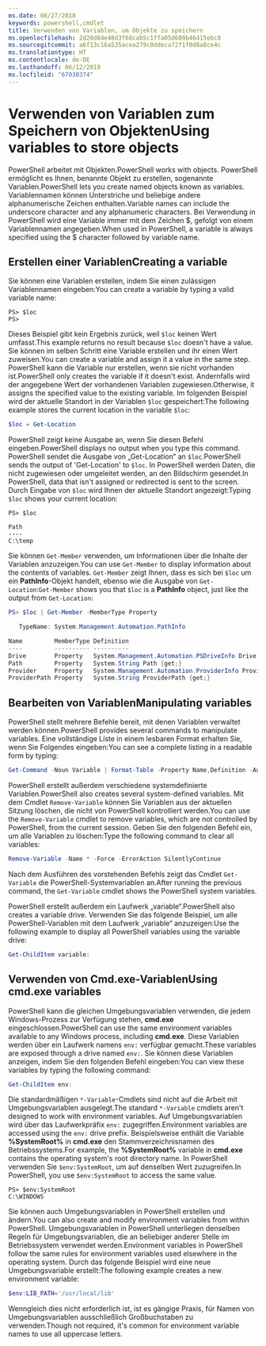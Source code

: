 ```yaml
---
ms.date: 08/27/2018
keywords: powershell,cmdlet
title: Verwenden von Variablen, um Objekte zu speichern
ms.openlocfilehash: 2d20d84e48d3f68cab5c1ffa05d689b46415ebc8
ms.sourcegitcommit: a6f13c16a535acea279c0ddeca72f1f0d8a8ce4c
ms.translationtype: HT
ms.contentlocale: de-DE
ms.lasthandoff: 06/12/2019
ms.locfileid: "67030374"
---
```

# <a name="using-variables-to-store-objects"></a><span data-ttu-id="80ecb-103">Verwenden von Variablen zum Speichern von Objekten</span><span class="sxs-lookup"><span data-stu-id="80ecb-103">Using variables to store objects</span></span>

<span data-ttu-id="80ecb-104">PowerShell arbeitet mit Objekten.</span><span class="sxs-lookup"><span data-stu-id="80ecb-104">PowerShell works with objects.</span></span> <span data-ttu-id="80ecb-105">PowerShell ermöglicht es Ihnen, benannte Objekt zu erstellen, sogenannte Variablen.</span><span class="sxs-lookup"><span data-stu-id="80ecb-105">PowerShell lets you create named objects known as variables.</span></span>
<span data-ttu-id="80ecb-106">Variablennamen können Unterstriche und beliebige andere alphanumerische Zeichen enthalten.</span><span class="sxs-lookup"><span data-stu-id="80ecb-106">Variable names can include the underscore character and any alphanumeric characters.</span></span> <span data-ttu-id="80ecb-107">Bei Verwendung in PowerShell wird eine Variable immer mit dem Zeichen \$, gefolgt von einem Variablennamen angegeben.</span><span class="sxs-lookup"><span data-stu-id="80ecb-107">When used in PowerShell, a variable is always specified using the \$ character followed by variable name.</span></span>

## <a name="creating-a-variable"></a><span data-ttu-id="80ecb-108">Erstellen einer Variablen</span><span class="sxs-lookup"><span data-stu-id="80ecb-108">Creating a variable</span></span>

<span data-ttu-id="80ecb-109">Sie können eine Variablen erstellen, indem Sie einen zulässigen Variablennamen eingeben:</span><span class="sxs-lookup"><span data-stu-id="80ecb-109">You can create a variable by typing a valid variable name:</span></span>

```
PS> $loc
PS>
```

<span data-ttu-id="80ecb-110">Dieses Beispiel gibt kein Ergebnis zurück, weil `$loc` keinen Wert umfasst.</span><span class="sxs-lookup"><span data-stu-id="80ecb-110">This example returns no result because `$loc` doesn't have a value.</span></span> <span data-ttu-id="80ecb-111">Sie können im selben Schritt eine Variable erstellen und ihr einen Wert zuweisen.</span><span class="sxs-lookup"><span data-stu-id="80ecb-111">You can create a variable and assign it a value in the same step.</span></span> <span data-ttu-id="80ecb-112">PowerShell kann die Variable nur erstellen, wenn sie nicht vorhanden ist.</span><span class="sxs-lookup"><span data-stu-id="80ecb-112">PowerShell only creates the variable if it doesn't exist.</span></span>
<span data-ttu-id="80ecb-113">Andernfalls wird der angegebene Wert der vorhandenen Variablen zugewiesen.</span><span class="sxs-lookup"><span data-stu-id="80ecb-113">Otherwise, it assigns the specified value to the existing variable.</span></span> <span data-ttu-id="80ecb-114">Im folgenden Beispiel wird der aktuelle Standort in der Variablen `$loc` gespeichert:</span><span class="sxs-lookup"><span data-stu-id="80ecb-114">The following example stores the current location in the variable `$loc`:</span></span>

```powershell
$loc = Get-Location
```

<span data-ttu-id="80ecb-115">PowerShell zeigt keine Ausgabe an, wenn Sie diesen Befehl eingeben.</span><span class="sxs-lookup"><span data-stu-id="80ecb-115">PowerShell displays no output when you type this command.</span></span> <span data-ttu-id="80ecb-116">PowerShell sendet die Ausgabe von „Get-Location“ an `$loc`.</span><span class="sxs-lookup"><span data-stu-id="80ecb-116">PowerShell sends the output of 'Get-Location' to `$loc`.</span></span> <span data-ttu-id="80ecb-117">In PowerShell werden Daten, die nicht zugewiesen oder umgeleitet werden, an den Bildschirm gesendet.</span><span class="sxs-lookup"><span data-stu-id="80ecb-117">In PowerShell, data that isn't assigned or redirected is sent to the screen.</span></span> <span data-ttu-id="80ecb-118">Durch Eingabe von `$loc` wird Ihnen der aktuelle Standort angezeigt:</span><span class="sxs-lookup"><span data-stu-id="80ecb-118">Typing `$loc` shows your current location:</span></span>

```
PS> $loc

Path
----
C:\temp
```

<span data-ttu-id="80ecb-119">Sie können `Get-Member` verwenden, um Informationen über die Inhalte der Variablen anzuzeigen.</span><span class="sxs-lookup"><span data-stu-id="80ecb-119">You can use `Get-Member` to display information about the contents of variables.</span></span> <span data-ttu-id="80ecb-120">`Get-Member` zeigt Ihnen, dass es sich bei `$loc` um ein **PathInfo**-Objekt handelt, ebenso wie die Ausgabe von `Get-Location`:</span><span class="sxs-lookup"><span data-stu-id="80ecb-120">`Get-Member` shows you that `$loc` is a **PathInfo** object, just like the output from `Get-Location`:</span></span>

```powershell
PS> $loc | Get-Member -MemberType Property

   TypeName: System.Management.Automation.PathInfo

Name         MemberType Definition
----         ---------- ----------
Drive        Property   System.Management.Automation.PSDriveInfo Drive {get;}
Path         Property   System.String Path {get;}
Provider     Property   System.Management.Automation.ProviderInfo Provider {...
ProviderPath Property   System.String ProviderPath {get;}
```

## <a name="manipulating-variables"></a><span data-ttu-id="80ecb-121">Bearbeiten von Variablen</span><span class="sxs-lookup"><span data-stu-id="80ecb-121">Manipulating variables</span></span>

<span data-ttu-id="80ecb-122">PowerShell stellt mehrere Befehle bereit, mit denen Variablen verwaltet werden können.</span><span class="sxs-lookup"><span data-stu-id="80ecb-122">PowerShell provides several commands to manipulate variables.</span></span> <span data-ttu-id="80ecb-123">Eine vollständige Liste in einem lesbaren Format erhalten Sie, wenn Sie Folgendes eingeben:</span><span class="sxs-lookup"><span data-stu-id="80ecb-123">You can see a complete listing in a readable form by typing:</span></span>

```powershell
Get-Command -Noun Variable | Format-Table -Property Name,Definition -AutoSize -Wrap
```

<span data-ttu-id="80ecb-124">PowerShell erstellt außerdem verschiedene systemdefinierte Variablen.</span><span class="sxs-lookup"><span data-stu-id="80ecb-124">PowerShell also creates several system-defined variables.</span></span> <span data-ttu-id="80ecb-125">Mit dem Cmdlet `Remove-Variable` können Sie Variablen aus der aktuellen Sitzung löschen, die nicht von PowerShell kontrolliert werden.</span><span class="sxs-lookup"><span data-stu-id="80ecb-125">You can use the `Remove-Variable` cmdlet to remove variables, which are not controlled by PowerShell, from the current session.</span></span> <span data-ttu-id="80ecb-126">Geben Sie den folgenden Befehl ein, um alle Variablen zu löschen:</span><span class="sxs-lookup"><span data-stu-id="80ecb-126">Type the following command to clear all variables:</span></span>

```powershell
Remove-Variable -Name * -Force -ErrorAction SilentlyContinue
```

<span data-ttu-id="80ecb-127">Nach dem Ausführen des vorstehenden Befehls zeigt das Cmdlet `Get-Variable` die PowerShell-Systemvariablen an.</span><span class="sxs-lookup"><span data-stu-id="80ecb-127">After running the previous command, the `Get-Variable` cmdlet shows the PowerShell system variables.</span></span>

<span data-ttu-id="80ecb-128">PowerShell erstellt außerdem ein Laufwerk „variable“.</span><span class="sxs-lookup"><span data-stu-id="80ecb-128">PowerShell also creates a variable drive.</span></span> <span data-ttu-id="80ecb-129">Verwenden Sie das folgende Beispiel, um alle PowerShell-Variablen mit dem Laufwerk „variable“ anzuzeigen:</span><span class="sxs-lookup"><span data-stu-id="80ecb-129">Use the following example to display all PowerShell variables using the variable drive:</span></span>

```powershell
Get-ChildItem variable:
```

## <a name="using-cmdexe-variables"></a><span data-ttu-id="80ecb-130">Verwenden von Cmd.exe-Variablen</span><span class="sxs-lookup"><span data-stu-id="80ecb-130">Using cmd.exe variables</span></span>

<span data-ttu-id="80ecb-131">PowerShell kann die gleichen Umgebungsvariablen verwenden, die jedem Windows-Prozess zur Verfügung stehen, **cmd.exe** eingeschlossen.</span><span class="sxs-lookup"><span data-stu-id="80ecb-131">PowerShell can use the same environment variables available to any Windows process, including **cmd.exe**.</span></span> <span data-ttu-id="80ecb-132">Diese Variablen werden über ein Laufwerk namens `env:` verfügbar gemacht.</span><span class="sxs-lookup"><span data-stu-id="80ecb-132">These variables are exposed through a drive named `env:`.</span></span> <span data-ttu-id="80ecb-133">Sie können diese Variablen anzeigen, indem Sie den folgenden Befehl eingeben:</span><span class="sxs-lookup"><span data-stu-id="80ecb-133">You can view these variables by typing the following command:</span></span>

```powershell
Get-ChildItem env:
```

<span data-ttu-id="80ecb-134">Die standardmäßigen `*-Variable`-Cmdlets sind nicht auf die Arbeit mit Umgebungsvariablen ausgelegt.</span><span class="sxs-lookup"><span data-stu-id="80ecb-134">The standard `*-Variable` cmdlets aren't designed to work with environment variables.</span></span> <span data-ttu-id="80ecb-135">Auf Umgebungsvariablen wird über das Laufwerkpräfix `env:` zugegriffen.</span><span class="sxs-lookup"><span data-stu-id="80ecb-135">Environment variables are accessed using the `env:` drive prefix.</span></span> <span data-ttu-id="80ecb-136">Beispielsweise enthält die Variable **%SystemRoot%** in **cmd.exe** den Stammverzeichnisnamen des Betriebssystems.</span><span class="sxs-lookup"><span data-stu-id="80ecb-136">For example, the **%SystemRoot%** variable in **cmd.exe** contains the operating system's root directory name.</span></span> <span data-ttu-id="80ecb-137">In PowerShell verwenden Sie `$env:SystemRoot`, um auf denselben Wert zuzugreifen.</span><span class="sxs-lookup"><span data-stu-id="80ecb-137">In PowerShell, you use `$env:SystemRoot` to access the same value.</span></span>

```
PS> $env:SystemRoot
C:\WINDOWS
```

<span data-ttu-id="80ecb-138">Sie können auch Umgebungsvariablen in PowerShell erstellen und ändern.</span><span class="sxs-lookup"><span data-stu-id="80ecb-138">You can also create and modify environment variables from within PowerShell.</span></span> <span data-ttu-id="80ecb-139">Umgebungsvariablen in PowerShell unterliegen denselben Regeln für Umgebungsvariablen, die an beliebiger anderer Stelle im Betriebssystem verwendet werden.</span><span class="sxs-lookup"><span data-stu-id="80ecb-139">Environment variables in PowerShell follow the same rules for environment variables used elsewhere in the operating system.</span></span> <span data-ttu-id="80ecb-140">Durch das folgende Beispiel wird eine neue Umgebungsvariable erstellt:</span><span class="sxs-lookup"><span data-stu-id="80ecb-140">The following example creates a new environment variable:</span></span>

```powershell
$env:LIB_PATH='/usr/local/lib'
```

<span data-ttu-id="80ecb-141">Wenngleich dies nicht erforderlich ist, ist es gängige Praxis, für Namen von Umgebungsvariablen ausschließlich Großbuchstaben zu verwenden.</span><span class="sxs-lookup"><span data-stu-id="80ecb-141">Though not required, it's common for environment variable names to use all uppercase letters.</span></span>
